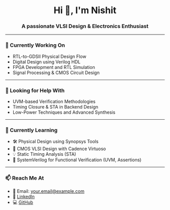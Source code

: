 <h1 align="center">Hi 👋, I'm Nishit</h1>
<h3 align="center">A passionate VLSI Design & Electronics Enthusiast</h3>

---

### 🔭 Currently Working On
- RTL-to-GDSII Physical Design Flow  
- Digital Design using Verilog HDL  
- FPGA Development and RTL Simulation  
- Signal Processing & CMOS Circuit Design  

---

### 🤝 Looking for Help With
- UVM-based Verification Methodologies  
- Timing Closure & STA in Backend Design  
- Low-Power Techniques and Advanced Synthesis  

---

### 🌱 Currently Learning
- 🛠️ Physical Design using Synopsys Tools  
- 📐 CMOS VLSI Design with Cadence Virtuoso  
- 💡 Static Timing Analysis (STA)  
- 📘 SystemVerilog for Functional Verification (UVM, Assertions)  


---

### 📫 Reach Me At
- 📧 Email: your.email@example.com  
- 💼 [LinkedIn](https://www.linkedin.com/in/nishit-darji-77030a228/)  
- 💻 [GitHub](https://github.com/nishit3134)
